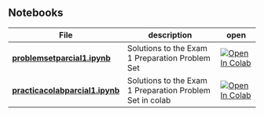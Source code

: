 ## Notebooks

| File                                                                       | description                                               | open                                                                                                                                                                                                        |
|----------------------------------------------------------------------------|-----------------------------------------------------------|-------------------------------------------------------------------------------------------------------------------------------------------------------------------------------------------------------------|
| **[problemsetparcial1.ipynb](2025S2/I100/notebooks/problemsetparcial1.ipynb)** | Solutions to the Exam 1 Preparation Problem Set           | [![Open In Colab](https://colab.research.google.com/assets/colab-badge.svg)](https://colab.research.google.com/github/mariia-osipova/ingeneria-ia/blob/main/2025S2/I100/notebooks/problemsetparcial1.ipynb) |
| **[practicacolabparcial1.ipynb](2025S2/I100/notebooks/practicacolabparcial1.ipynb)** | Solutions to the Exam 1 Preparation Problem Set in colab  | [![Open In Colab](https://colab.research.google.com/assets/colab-badge.svg)](https://colab.research.google.com/github/mariia-osipova/ingeneria-ia/blob/main/2025S2/I100/notebooks/practicacolabparcial1.ipynb) |

